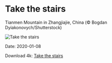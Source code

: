 # Take the stairs

Tianmen Mountain in Zhangjiajie, China (© Bogdan Dyiakonovych/Shutterstock)

![Take the stairs](https://bing.com/th?id=OHR.HeavensGate_EN-US8673063307_UHD.jpg&rf=LaDigue_UHD.jpg&pid=hp&w=1024&h=576)

Date: 2020-01-08

Download 4k: [Take the stairs](https://bing.com/th?id=OHR.HeavensGate_EN-US8673063307_UHD.jpg&rf=LaDigue_UHD.jpg&pid=hp&w=3840&h=2160)

